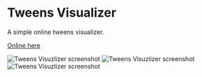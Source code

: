 # Tweens Visualizer
A simple online tweens visualizer.

[Online here](https://andreyugolnik.github.io/Tweens-Visualizer/index.html)

![Tweens Visuzlizer screenshot](https://andreyugolnik.github.io/Tweens-Visualizer/TweensVisualizer_0.png)
![Tweens Visuzlizer screenshot](https://andreyugolnik.github.io/Tweens-Visualizer/TweensVisualizer_1.png)
![Tweens Visuzlizer screenshot](https://andreyugolnik.github.io/Tweens-Visualizer/TweensVisualizer_2.png)
